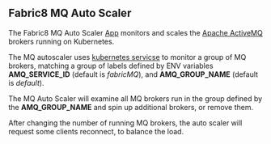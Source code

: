## Fabric8 MQ Auto Scaler

The Fabric8 MQ Auto Scaler [App](apps.html) monitors and scales the [Apache ActiveMQ](http://activemq.apache.org/) brokers running on Kubernetes.

The MQ autoscaler uses [kubernetes servicse](services.html) to monitor a group of MQ brokers, matching a group of labels defined by ENV variables **AMQ_SERVICE_ID** (default is _fabricMQ_), and **AMQ_GROUP_NAME** (default is _default_).

The MQ Auto Scaler will examine all MQ brokers run in the group defined by the **AMQ_GROUP_NAME** and spin up additional brokers, or remove them.

After changing the number of running MQ brokers, the auto scaler will request some clients reconnect, to balance the load.